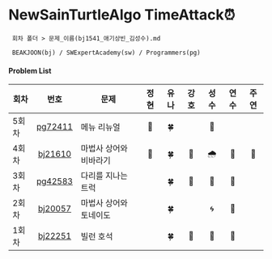 # NewSainTurtleAlgo TimeAttack⏰
```
 회차 폴더 > 문제_이름(bj1541_애기상빈_김성수).md

 BEAKJOON(bj) / SWExpertAcademy(sw) / Programmers(pg)
```

#### Problem List

| 회차  |                       번호                       |          문제          | 정현 | 유나 | 강호 | 성수 | 연수 | 주연 |
| --- | :----------------------------------------------: | -------------------- | :--: | :--: | :--: | :--: | :--: | :--: |
| 5회차 | [pg72411](https://school.programmers.co.kr/learn/courses/30/lessons/72411) | 메뉴 리뉴얼 | 🎣 | 🍀 |  | 🎨 |  |  |
| 4회차 | [bj21610](https://www.acmicpc.net/problem/21610) |   마법사 상어와 비바라기      |   🎣   |  🍀   |   🦾   |  🌧   | 🐣 | 🐾 |
| 3회차 | [pg42583](https://school.programmers.co.kr/learn/courses/30/lessons/42583) | 다리를 지나는 트럭 |      |  🍀  |  🦾   |  🚚   | 🐣 |      |
| 2회차 | [bj20057](https://www.acmicpc.net/problem/20057) | 마법사 상어와 토네이도 |      |  🍀   |      |  🌀   |  🐣   |      |
| 1회차 | [bj22251](https://www.acmicpc.net/problem/22251) |       빌런 호석        |      |  🍀   |   🦾   |  👿   |  🐣   |      |



